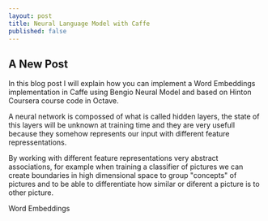```yaml
---
layout: post
title: Neural Language Model with Caffe
published: false
---
```


## A New Post

In this blog post I will explain how you can implement a Word Embeddings implementation in Caffe using Bengio Neural Model and based on Hinton Coursera course code in Octave.


A neural network is compossed of what is called hidden layers, the state of this layers will be unknown at training time and they are very usefull because they somehow represents our input with different feature repressentations.

By working with different feature representations very abstract associations, for example when training a classifier of pictures we can create boundaries in high dimensional space to group "concepts" of pictures and to be able to differentiate how similar or diferent a picture is to other picture.

Word Embeddings
